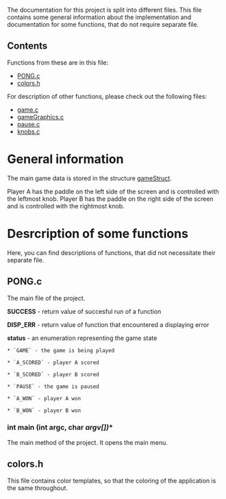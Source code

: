 The documentation for this project is split into different files. This file contains some general information about the implementation and documentation for some functions, that do not require separate file.

## Contents

Functions from these are in this file:

* [PONG.c](##PONG.c)
* [colors.h](##colors.h)

For description of other functions, please check out the following files:

* [game.c](game.md)
* [gameGraphics.c](gameGraphics.md)
* [pause.c](pause.md)
* [knobs.c](knobs.md)

# General information

The main game data is stored in the structure [gameStruct](game.md).

Player A has the paddle on the left side of the screen and is controlled with the leftmost knob. Player B has the paddle on the right side of the screen and is controlled with the rightmost knob.

# Desrcription of some functions

Here, you can find descriptions of functions, that did not necessitate their separate file.

## PONG.c

The main file of the project.

**SUCCESS** - return value of succesful run of a function

**DISP_ERR** - return value of function that encountered a displaying error

**status** - an enumeration representing the game state

	* `GAME` - the game is being played
	
	* `A_SCORED` - player A scored
	
	* `B_SCORED` - player B scored
	
	* `PAUSE` - the game is paused
	
	* `A_WON` - player A won
	
	* `B_WON` - player B won

### int main (int argc, char *argv[])**

The main method of the project. It opens the main menu.

## colors.h

This file contains color templates, so that the coloring of the application is the same throughout.
